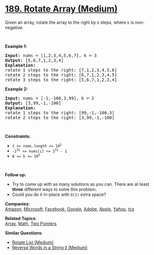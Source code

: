 # [189. Rotate Array (Medium)](https://leetcode.com/problems/rotate-array/)

<p>Given an array, rotate the array to the right by <code>k</code> steps, where <code>k</code> is non-negative.</p>

<p>&nbsp;</p>
<p><strong>Example 1:</strong></p>

<pre><strong>Input:</strong> nums = [1,2,3,4,5,6,7], k = 3
<strong>Output:</strong> [5,6,7,1,2,3,4]
<strong>Explanation:</strong>
rotate 1 steps to the right: [7,1,2,3,4,5,6]
rotate 2 steps to the right: [6,7,1,2,3,4,5]
rotate 3 steps to the right: [5,6,7,1,2,3,4]
</pre>

<p><strong>Example 2:</strong></p>

<pre><strong>Input:</strong> nums = [-1,-100,3,99], k = 2
<strong>Output:</strong> [3,99,-1,-100]
<strong>Explanation:</strong> 
rotate 1 steps to the right: [99,-1,-100,3]
rotate 2 steps to the right: [3,99,-1,-100]
</pre>

<p>&nbsp;</p>
<p><strong>Constraints:</strong></p>

<ul>
	<li><code>1 &lt;= nums.length &lt;= 10<sup>5</sup></code></li>
	<li><code>-2<sup>31</sup> &lt;= nums[i] &lt;= 2<sup>31</sup> - 1</code></li>
	<li><code>0 &lt;= k &lt;= 10<sup>5</sup></code></li>
</ul>

<p>&nbsp;</p>
<p><strong>Follow up:</strong></p>

<ul>
	<li>Try to come up with as many solutions as you can. There are at least <strong>three</strong> different ways to solve this problem.</li>
	<li>Could you do it in-place with <code>O(1)</code> extra space?</li>
</ul>

**Companies**:  
[Amazon](https://leetcode.com/company/amazon), [Microsoft](https://leetcode.com/company/microsoft), [Facebook](https://leetcode.com/company/facebook), [Google](https://leetcode.com/company/google), [Adobe](https://leetcode.com/company/adobe), [Apple](https://leetcode.com/company/apple), [Yahoo](https://leetcode.com/company/yahoo), [tcs](https://leetcode.com/company/tcs)

**Related Topics**:  
[Array](https://leetcode.com/tag/array/), [Math](https://leetcode.com/tag/math/), [Two Pointers](https://leetcode.com/tag/two-pointers/)

**Similar Questions**:

- [Rotate List (Medium)](https://leetcode.com/problems/rotate-list/)
- [Reverse Words in a String II (Medium)](https://leetcode.com/problems/reverse-words-in-a-string-ii/)
